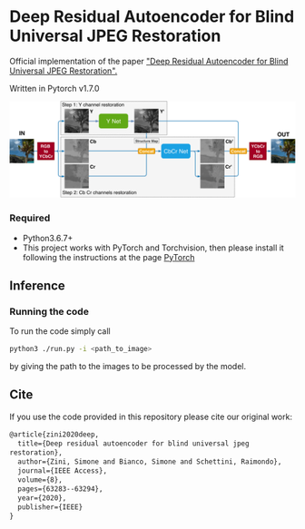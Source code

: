 # Deep Residual Autoencoder for Blind Universal JPEG Restoration

Official implementation of the paper ["Deep Residual Autoencoder for Blind Universal JPEG Restoration".](https://ieeexplore.ieee.org/abstract/document/9050792)

Written in Pytorch v1.7.0

![](./imgs/OV.png)

### Required

 - Python3.6.7+
 - This project works with PyTorch and Torchvision, then please install it following the instructions at the page [PyTorch](http://pytorch.org/)


## Inference

### Running the code

To run the code simply call
```bash
python3 ./run.py -i <path_to_image>
```
by giving the path to the images to be processed by the model.

## Cite

If you use the code provided in this repository please cite our original work:
```
@article{zini2020deep,
  title={Deep residual autoencoder for blind universal jpeg restoration},
  author={Zini, Simone and Bianco, Simone and Schettini, Raimondo},
  journal={IEEE Access},
  volume={8},
  pages={63283--63294},
  year={2020},
  publisher={IEEE}
}
```
